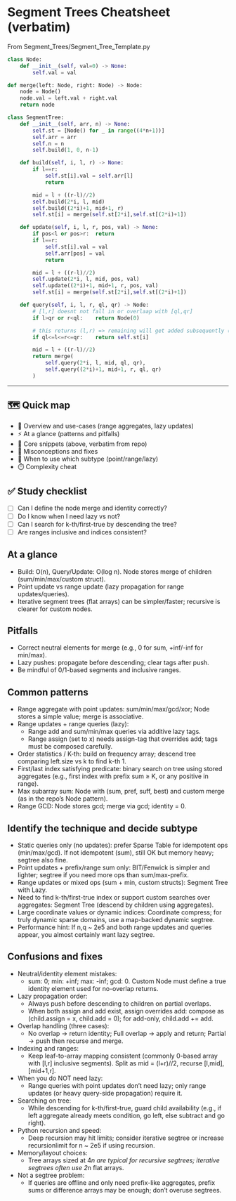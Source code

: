 # Segment Trees Cheatsheet (verbatim)

From Segment_Trees/Segment_Tree_Template.py
```python
class Node:
    def __init__(self, val=0) -> None:
        self.val = val

def merge(left: Node, right: Node) -> Node:
    node = Node()
    node.val = left.val + right.val
    return node

class SegmentTree:
    def __init__(self, arr, n) -> None:
        self.st = [Node() for _ in range((4*n+1))]
        self.arr = arr
        self.n = n
        self.build(1, 0, n-1)

    def build(self, i, l, r) -> None:
        if l==r:
            self.st[i].val = self.arr[l]
            return

        mid = l + ((r-l)//2)
        self.build(2*i, l, mid)
        self.build((2*i)+1, mid+1, r)
        self.st[i] = merge(self.st[2*i],self.st[(2*i)+1])

    def update(self, i, l, r, pos, val) -> None:
        if pos<l or pos>r:  return
        if l==r:
            self.st[i].val = val
            self.arr[pos] = val
            return

        mid = l + ((r-l)//2)
        self.update(2*i, l, mid, pos, val)
        self.update((2*i)+1, mid+1, r, pos, val)
        self.st[i] = merge(self.st[2*i],self.st[(2*i)+1])

    def query(self, i, l, r, ql, qr) -> Node:
        # [l,r] doesnt not fall in or overlaap with [ql,qr]
        if l>qr or r<ql:    return Node(0)

        # this returns (l,r) => remaining will get added subsequently (ql,l) and (r,qr)
        if ql<=l<=r<=qr:    return self.st[i]

        mid = l + ((r-l)//2)
        return merge(
            self.query(2*i, l, mid, ql, qr),
            self.query((2*i)+1, mid+1, r, ql, qr)
        )
```

---

## 🗺️ Quick map
- 🔎 Overview and use-cases (range aggregates, lazy updates)
- ⚡ At a glance (patterns and pitfalls)
- 🧩 Core snippets (above, verbatim from repo)
- 🧠 Misconceptions and fixes
- 🧭 When to use which subtype (point/range/lazy)
- ⏱️ Complexity cheat

## ✅ Study checklist
- [ ] Can I define the node merge and identity correctly?
- [ ] Do I know when I need lazy vs not?
- [ ] Can I search for k-th/first-true by descending the tree?
- [ ] Are ranges inclusive and indices consistent?

## At a glance
- Build: O(n), Query/Update: O(log n). Node stores merge of children (sum/min/max/custom struct).
- Point update vs range update (lazy propagation for range updates/queries).
- Iterative segment trees (flat arrays) can be simpler/faster; recursive is clearer for custom nodes.

## Pitfalls
- Correct neutral elements for merge (e.g., 0 for sum, +inf/-inf for min/max).
- Lazy pushes: propagate before descending; clear tags after push.
- Be mindful of 0/1-based segments and inclusive ranges.

## Common patterns
- Range aggregate with point updates: sum/min/max/gcd/xor; Node stores a simple value; merge is associative.
- Range updates + range queries (lazy):
  - Range add and sum/min/max queries via additive lazy tags.
  - Range assign (set to x) needs assign-tag that overrides add; tags must be composed carefully.
- Order statistics / K-th: build on frequency array; descend tree comparing left.size vs k to find k-th 1.
- First/last index satisfying predicate: binary search on tree using stored aggregates (e.g., first index with prefix sum ≥ K, or any positive in range).
- Max subarray sum: Node with (sum, pref, suff, best) and custom merge (as in the repo’s Node pattern).
- Range GCD: Node stores gcd; merge via gcd; identity = 0.

## Identify the technique and decide subtype
- Static queries only (no updates): prefer Sparse Table for idempotent ops (min/max/gcd). If not idempotent (sum), still OK but memory heavy; segtree also fine.
- Point updates + prefix/range sum only: BIT/Fenwick is simpler and lighter; segtree if you need more ops than sum/max-prefix.
- Range updates or mixed ops (sum + min, custom structs): Segment Tree with Lazy.
- Need to find k-th/first-true index or support custom searches over aggregates: Segment Tree (descend by children using aggregates).
- Large coordinate values or dynamic indices: Coordinate compress; for truly dynamic sparse domains, use a map-backed dynamic segtree.
- Performance hint: If n,q ~ 2e5 and both range updates and queries appear, you almost certainly want lazy segtree.

## Confusions and fixes
- Neutral/identity element mistakes:
  - sum: 0; min: +inf; max: -inf; gcd: 0. Custom Node must define a true identity element used for no-overlap returns.
- Lazy propagation order:
  - Always push before descending to children on partial overlaps.
  - When both assign and add exist, assign overrides add: compose as (child.assign = x, child.add = 0); for add-only, child.add += add.
- Overlap handling (three cases):
  - No overlap -> return identity; Full overlap -> apply and return; Partial -> push then recurse and merge.
- Indexing and ranges:
  - Keep leaf-to-array mapping consistent (commonly 0-based array with [l,r] inclusive segments). Split as mid = (l+r)//2, recurse [l,mid], [mid+1,r].
- When you do NOT need lazy:
  - Range queries with point updates don’t need lazy; only range updates (or heavy query-side propagation) require it.
- Searching on tree:
  - While descending for k-th/first-true, guard child availability (e.g., if left aggregate already meets condition, go left, else subtract and go right).
- Python recursion and speed:
  - Deep recursion may hit limits; consider iterative segtree or increase recursionlimit for n ~ 2e5 if using recursion.
- Memory/layout choices:
  - Tree arrays sized at 4*n are typical for recursive segtrees; iterative segtrees often use 2*n flat arrays.
- Not a segtree problem:
  - If queries are offline and only need prefix-like aggregates, prefix sums or difference arrays may be enough; don’t overuse segtrees.
